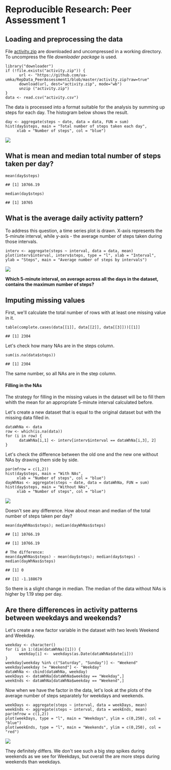 Reproducible Research: Peer Assessment 1
========================================

Loading and preprocessing the data
----------------------------------

File
[activity.zip](https://github.com/ua-umka/RepData_PeerAssessment1/blob/master/activity.zip?raw=true)
are downloaded and uncompressed in a working directory. To uncompress
the file *downloader package* is used.

    library("downloader")
    if (!file.exists("activity.zip")) {
          url <- "https://github.com/ua-umka/RepData_PeerAssessment1/blob/master/activity.zip?raw=true"
          download(url, dest="activity.zip", mode="wb")
          unzip ("activity.zip")
    }
    data <- read.csv("activity.csv")

The data is processed into a format suitable for the analysis by summing
up steps for each day. The histogram below shows the result.

    day <- aggregate(steps ~ date, data = data, FUN = sum)
    hist(day$steps, main = "Total number of steps taken each day",
         xlab = "Number of steps", col = "blue")

![](PA1_template_files/figure-markdown_strict/unnamed-chunk-3-1.png)<!-- -->

What is mean and median total number of steps taken per day?
------------------------------------------------------------

    mean(day$steps)

    ## [1] 10766.19

    median(day$steps)

    ## [1] 10765

What is the average daily activity pattern?
-------------------------------------------

To address this question, a time series plot is drawn. X-axis represents
the 5-minute interval, while y-axis - the average number of steps taken
during those intervals.

    interv <- aggregate(steps ~ interval, data = data, mean)
    plot(interv$interval, interv$steps, type = "l", xlab = "Interval", ylab = "Steps", main = "Average number of steps by intervals")

![](PA1_template_files/figure-markdown_strict/unnamed-chunk-5-1.png)<!-- -->

**Which 5-minute interval, on average across all the days in the
dataset, contains the maximum number of steps?**

Imputing missing values
-----------------------

First, we'll calculate the total number of rows with at least one
missing value in it.

    table(complete.cases(data[[1]], data[[2]], data[[3]]))[[1]]

    ## [1] 2304

Let's check how many NAs are in the steps column.

    sum(is.na(data$steps))

    ## [1] 2304

The same number, so all NAs are in the step column.

#### Filling in the NAs

The strategy for filling in the missing values in the dataset will be to
fill them whith the mean for an appropriate 5-minute interval calculated
before.

Let's create a new dataset that is equal to the original dataset but
with the missing data filled in.

    dataWhNa <- data
    row <- which(is.na(data))
    for (i in row) {
          dataWhNa[i,1] <- interv[interv$interval == dataWhNa[i,3], 2]
    }

Let's check the difference between the old one and the new one without
NAs by drawing them side by side.

    par(mfrow = c(1,2))
    hist(day$steps, main = "With NAs",
         xlab = "Number of steps", col = "blue")
    dayWhNas <- aggregate(steps ~ date, data = dataWhNa, FUN = sum)
    hist(day$steps, main = "Without NAs",
         xlab = "Number of steps", col = "blue")

![](PA1_template_files/figure-markdown_strict/unnamed-chunk-9-1.png)<!-- -->

Doesn't see any difference. How about mean and median of the total
number of steps taken per day?

    mean(dayWhNas$steps); median(dayWhNas$steps)

    ## [1] 10766.19

    ## [1] 10766.19

    # The difference:
    mean(dayWhNas$steps) - mean(day$steps); median(day$steps) - median(dayWhNas$steps)

    ## [1] 0

    ## [1] -1.188679

So there is a slight change in median. The median of the data without
NAs is higher by 1.19 step per day.

Are there differences in activity patterns between weekdays and weekends?
-------------------------------------------------------------------------

Let's create a new factor variable in the dataset with two levels
Weekend and Weekday.

    weekday <- character()
    for (i in 1:(dim(dataWhNa)[1])) {
          weekday[i] <-  weekdays(as.Date(dataWhNa$date[i]))
    }
    weekday[weekday %in% c("Saturday", "Sunday")] <- "Weekend"
    weekday[weekday != "Weekend"] <- "Weekday"
    dataWhNa <- cbind(dataWhNa, weekday)
    weekDays <- dataWhNa[dataWhNa$weekday == "Weekday",]
    weekEnds <- dataWhNa[dataWhNa$weekday == "Weekend",]

Now when we have the factor in the data, let's look at the plots of the
average number of steps separately for weekdays and weekends.

    weekDays <- aggregate(steps ~ interval, data = weekDays, mean)
    weekEnds <- aggregate(steps ~ interval, data = weekEnds, mean)
    par(mfrow = c(1,2))
    plot(weekDays, type = "l", main = "Weekdays", ylim = c(0,250), col = "blue")
    plot(weekEnds, type = "l", main = "Weekends", ylim = c(0,250), col = "red")

![](PA1_template_files/figure-markdown_strict/unnamed-chunk-12-1.png)<!-- -->

They definitely differs. We don't see such a big step spikes during
weekends as we see for Weekdays, but overall the are more steps during
weekends than weekdays.
